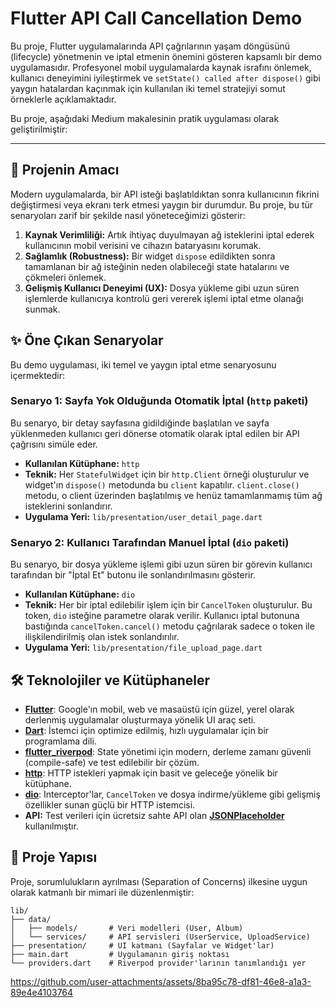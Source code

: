 # Flutter API Call Cancellation Demo

Bu proje, Flutter uygulamalarında API çağrılarının yaşam döngüsünü (lifecycle) yönetmenin ve iptal etmenin önemini gösteren kapsamlı bir demo uygulamasıdır. Profesyonel mobil uygulamalarda kaynak israfını önlemek, kullanıcı deneyimini iyileştirmek ve `setState() called after dispose()` gibi yaygın hatalardan kaçınmak için kullanılan iki temel stratejiyi somut örneklerle açıklamaktadır.

Bu proje, aşağıdaki Medium makalesinin pratik uygulaması olarak geliştirilmiştir:


---

## 🎯 Projenin Amacı

Modern uygulamalarda, bir API isteği başlatıldıktan sonra kullanıcının fikrini değiştirmesi veya ekranı terk etmesi yaygın bir durumdur. Bu proje, bu tür senaryoları zarif bir şekilde nasıl yöneteceğimizi gösterir:

1.  **Kaynak Verimliliği:** Artık ihtiyaç duyulmayan ağ isteklerini iptal ederek kullanıcının mobil verisini ve cihazın bataryasını korumak.
2.  **Sağlamlık (Robustness):** Bir widget `dispose` edildikten sonra tamamlanan bir ağ isteğinin neden olabileceği state hatalarını ve çökmeleri önlemek.
3.  **Gelişmiş Kullanıcı Deneyimi (UX):** Dosya yükleme gibi uzun süren işlemlerde kullanıcıya kontrolü geri vererek işlemi iptal etme olanağı sunmak.

## ✨ Öne Çıkan Senaryolar

Bu demo uygulaması, iki temel ve yaygın iptal etme senaryosunu içermektedir:

### Senaryo 1: Sayfa Yok Olduğunda Otomatik İptal (`http` paketi)

Bu senaryo, bir detay sayfasına gidildiğinde başlatılan ve sayfa yüklenmeden kullanıcı geri dönerse otomatik olarak iptal edilen bir API çağrısını simüle eder.

-   **Kullanılan Kütüphane:** `http`
-   **Teknik:** Her `StatefulWidget` için bir `http.Client` örneği oluşturulur ve widget'ın `dispose()` metodunda bu `client` kapatılır. `client.close()` metodu, o client üzerinden başlatılmış ve henüz tamamlanmamış tüm ağ isteklerini sonlandırır.
-   **Uygulama Yeri:** `lib/presentation/user_detail_page.dart`

  

### Senaryo 2: Kullanıcı Tarafından Manuel İptal (`dio` paketi)

Bu senaryo, bir dosya yükleme işlemi gibi uzun süren bir görevin kullanıcı tarafından bir "İptal Et" butonu ile sonlandırılmasını gösterir.

-   **Kullanılan Kütüphane:** `dio`
-   **Teknik:** Her bir iptal edilebilir işlem için bir `CancelToken` oluşturulur. Bu token, `dio` isteğine parametre olarak verilir. Kullanıcı iptal butonuna bastığında `cancelToken.cancel()` metodu çağrılarak sadece o token ile ilişkilendirilmiş olan istek sonlandırılır.
-   **Uygulama Yeri:** `lib/presentation/file_upload_page.dart`

  


## 🛠️ Teknolojiler ve Kütüphaneler

-   **[Flutter](https://flutter.dev/)**: Google'ın mobil, web ve masaüstü için güzel, yerel olarak derlenmiş uygulamalar oluşturmaya yönelik UI araç seti.
-   **[Dart](https://dart.dev/)**: İstemci için optimize edilmiş, hızlı uygulamalar için bir programlama dili.
-   **[flutter_riverpod](https://riverpod.dev/)**: State yönetimi için modern, derleme zamanı güvenli (compile-safe) ve test edilebilir bir çözüm.
-   **[http](https://pub.dev/packages/http)**: HTTP istekleri yapmak için basit ve geleceğe yönelik bir kütüphane.
-   **[dio](https://pub.dev/packages/dio)**: Interceptor'lar, `CancelToken` ve dosya indirme/yükleme gibi gelişmiş özellikler sunan güçlü bir HTTP istemcisi.
-   **API:** Test verileri için ücretsiz sahte API olan **[JSONPlaceholder](https://jsonplaceholder.typicode.com/)** kullanılmıştır.


## 📂 Proje Yapısı

Proje, sorumlulukların ayrılması (Separation of Concerns) ilkesine uygun olarak katmanlı bir mimari ile düzenlenmiştir:

```
lib/
├── data/
│   ├── models/       # Veri modelleri (User, Album)
│   └── services/     # API servisleri (UserService, UploadService)
├── presentation/     # UI katmanı (Sayfalar ve Widget'lar)
├── main.dart         # Uygulamanın giriş noktası
└── providers.dart    # Riverpod provider'larının tanımlandığı yer
```



https://github.com/user-attachments/assets/8ba95c78-df81-46e8-a1a3-89e4e4103764



